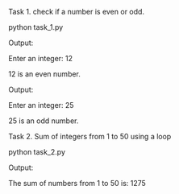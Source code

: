 Task 1. check if a number is even or odd.

python task_1.py

Output:

Enter an integer: 12

12 is an even number.

Output:

Enter an integer: 25

25 is an odd number.

Task 2. Sum of integers from 1 to 50 using a loop

python task_2.py

Output:

The sum of numbers from 1 to 50 is: 1275
